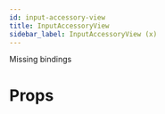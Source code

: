 ```yaml
---
id: input-accessory-view
title: InputAccessoryView
sidebar_label: InputAccessoryView (x)
---
```


Missing bindings

# Props
